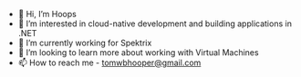 - 👋 Hi, I’m Hoops
- 👀 I’m interested in cloud-native development and building applications in .NET
- 🌱 I’m currently working for Spektrix
- 💞️ I’m looking to learn more about working with Virtual Machines
- 📫 How to reach me - tomwbhooper@gmail.com

<!---
tom-hooper-91/tom-hooper-91 is a ✨ special ✨ repository because its `README.md` (this file) appears on your GitHub profile.
You can click the Preview link to take a look at your changes.
--->
